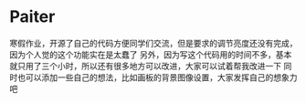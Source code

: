 # Paiter
寒假作业，开源了自己的代码方便同学们交流，但是要求的调节亮度还没有完成，因为个人觉的这个功能实在是太蠢了
另外，因为写这个代码用的时间不多，基本就只用了三个小时，所以还有很多地方可以改进，大家可以试着帮我改进一下
同时也可以添加一些自己的想法，比如画板的背景图像设置，大家发挥自己的想象力吧
